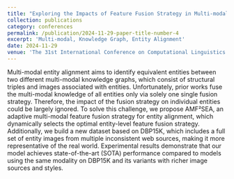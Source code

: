 ```yaml
---
title: "Exploring the Impacts of Feature Fusion Strategy in Multi-modal Entity Alignment"
collection: publications
category: conferences
permalink: /publication/2024-11-29-paper-title-number-4
excerpt: 'Multi-modal, Knowledge Graph, Entity Alignment'
date: 2024-11-29
venue: 'The 31st International Conference on Computational Linguistics (COLING 2025)'
---
```


Multi-modal entity alignment aims to identify equivalent entities between two different multi-modal knowledge graphs, which consist of structural triples and images associated with entities. Unfortunately, prior works fuse the multi-modal knowledge of all entities only via solely one single fusion strategy. Therefore, the impact of the fusion strategy on individual entities could be largely ignored. To solve this challenge, we propose AMF²SEA, an adaptive multi-modal feature fusion strategy for entity alignment, which dynamically selects the optimal entity-level feature fusion strategy. Additionally, we build a new dataset based on DBP15K, which includes a full set of entity images from multiple inconsistent web sources, making it more representative of the real world. Experimental results demonstrate that our model achieves state-of-the-art (SOTA) performance compared to models using the same modality on DBP15K and its variants with richer image sources and styles.
